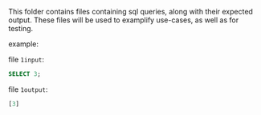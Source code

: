 This folder contains files containing sql queries, along with their expected output.
These files will be used to examplify use-cases, as well as for testing.

example:

file `1input`:
```sql
SELECT 3;
```

file `1output`:
```sql
[3]
```
